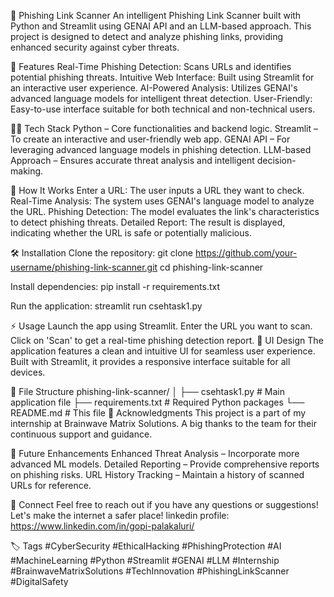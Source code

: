 🚀 Phishing Link Scanner
An intelligent Phishing Link Scanner built with Python and Streamlit using GENAI API and an LLM-based approach. This project is designed to detect and analyze phishing links, providing enhanced security against cyber threats.

🌟 Features
Real-Time Phishing Detection: Scans URLs and identifies potential phishing threats.
Intuitive Web Interface: Built using Streamlit for an interactive user experience.
AI-Powered Analysis: Utilizes GENAI's advanced language models for intelligent threat detection.
User-Friendly: Easy-to-use interface suitable for both technical and non-technical users.

👨‍💻 Tech Stack
Python – Core functionalities and backend logic.
Streamlit – To create an interactive and user-friendly web app.
GENAI API – For leveraging advanced language models in phishing detection.
LLM-based Approach – Ensures accurate threat analysis and intelligent decision-making.

🚀 How It Works
Enter a URL: The user inputs a URL they want to check.
Real-Time Analysis: The system uses GENAI's language model to analyze the URL.
Phishing Detection: The model evaluates the link's characteristics to detect phishing threats.
Detailed Report: The result is displayed, indicating whether the URL is safe or potentially malicious.

🛠 Installation
Clone the repository:
git clone https://github.com/your-username/phishing-link-scanner.git
cd phishing-link-scanner

Install dependencies:
pip install -r requirements.txt

Run the application:
streamlit run csehtask1.py

⚡️ Usage
Launch the app using Streamlit.
Enter the URL you want to scan.
Click on 'Scan' to get a real-time phishing detection report.
🎨 UI Design
The application features a clean and intuitive UI for seamless user experience. Built with Streamlit, it provides a responsive interface suitable for all devices.

📂 File Structure
phishing-link-scanner/
│
├── csehtask1.py        # Main application file
├── requirements.txt    # Required Python packages
└── README.md           # This file
🤝 Acknowledgments
This project is a part of my internship at Brainwave Matrix Solutions. A big thanks to the team for their continuous support and guidance.

📌 Future Enhancements
Enhanced Threat Analysis – Incorporate more advanced ML models.
Detailed Reporting – Provide comprehensive reports on phishing risks.
URL History Tracking – Maintain a history of scanned URLs for reference.

🤖 Connect
Feel free to reach out if you have any questions or suggestions! Let's make the internet a safer place!
linkedin profile: https://www.linkedin.com/in/gopi-palakaluri/


🏷️ Tags
#CyberSecurity #EthicalHacking #PhishingProtection #AI #MachineLearning #Python #Streamlit #GENAI #LLM #Internship #BrainwaveMatrixSolutions #TechInnovation #PhishingLinkScanner #DigitalSafety







